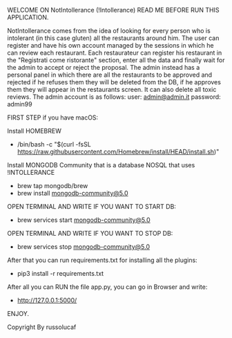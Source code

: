 WELCOME ON NotIntollerance (!Intollerance)
READ ME BEFORE RUN THIS APPLICATION.

NotIntollerance comes from the idea of looking for every person who is intolerant (in this case gluten)
all the restaurants around him. The user can register and have his own account managed by the sessions
in which he can review each restaurant. Each restaurateur can register his restaurant in the
"Registrati come ristorante" section, enter all the data and finally wait for the admin to accept or reject the proposal.
The admin instead has a personal panel in which there are all the restaurants to be approved and rejected
if he refuses them they will be deleted from the DB, if he approves them they will appear in the restaurants screen.
It can also delete all toxic reviews.
The admin account is as follows:
user: admin@admin.it
password: admin99

FIRST STEP if you have macOS:

Install HOMEBREW

- /bin/bash -c "$(curl -fsSL https://raw.githubusercontent.com/Homebrew/install/HEAD/install.sh)"

Install MONGODB Community that is a database NOSQL that uses !INTOLLERANCE

- brew tap mongodb/brew
- brew install mongodb-community@5.0

OPEN TERMINAL AND WRITE IF YOU WANT TO START DB:

- brew services start mongodb-community@5.0

OPEN TERMINAL AND WRITE IF YOU WANT TO STOP DB:

- brew services stop mongodb-community@5.0

After that you can run requirements.txt for installing all the plugins:

- pip3 install -r requirements.txt

After all you can RUN the file app.py, you can go in Browser and write:

- http://127.0.0.1:5000/

ENJOY.

Copyright By russolucaf